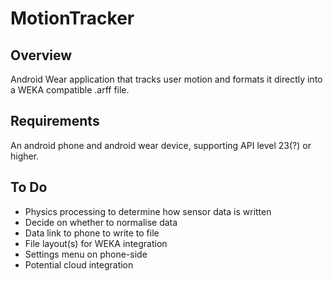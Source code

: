 # MotionTracker

## Overview  
Android Wear application that tracks user motion and formats it directly into a WEKA compatible .arff file.

## Requirements  
An android phone and android wear device, supporting API level 23(?) or higher.

## To Do  
* Physics processing to determine how sensor data is written
* Decide on whether to normalise data
* Data link to phone to write to file
* File layout(s) for WEKA integration
* Settings menu on phone-side
* Potential cloud integration
